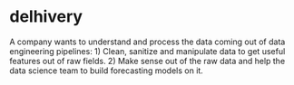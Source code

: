 # delhivery
A company wants to understand and process the data coming out of data engineering pipelines: 1) Clean, sanitize and manipulate data to get useful features out of raw fields. 2) Make sense out of the raw data and help the data science team to build forecasting models on it.

